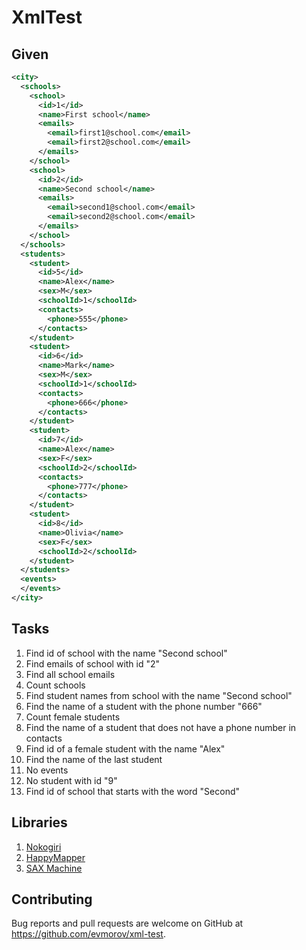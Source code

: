 # XmlTest

## Given

```xml
<city>
  <schools>
    <school>
      <id>1</id>
      <name>First school</name>
      <emails>
        <email>first1@school.com</email>
        <email>first2@school.com</email>
      </emails>
    </school>
    <school>
      <id>2</id>
      <name>Second school</name>
      <emails>
        <email>second1@school.com</email>
        <email>second2@school.com</email>
      </emails>
    </school>
  </schools>
  <students>
    <student>
      <id>5</id>
      <name>Alex</name>
      <sex>M</sex>
      <schoolId>1</schoolId>
      <contacts>
        <phone>555</phone>
      </contacts>
    </student>
    <student>
      <id>6</id>
      <name>Mark</name>
      <sex>M</sex>
      <schoolId>1</schoolId>
      <contacts>
        <phone>666</phone>
      </contacts>
    </student>
    <student>
      <id>7</id>
      <name>Alex</name>
      <sex>F</sex>
      <schoolId>2</schoolId>
      <contacts>
        <phone>777</phone>
      </contacts>
    </student>
    <student>
      <id>8</id>
      <name>Olivia</name>
      <sex>F</sex>
      <schoolId>2</schoolId>
    </student>
  </students>
  <events>
  </events>
</city>
```

## Tasks

1. Find id of school with the name "Second school"
2. Find emails of school with id "2"
3. Find all school emails
4. Count schools
5. Find student names from school with the name "Second school"
6. Find the name of a student with the phone number "666"
7. Count female students
8. Find the name of a student that does not have a phone number in contacts
9. Find id of a female student with the name "Alex"
10. Find the name of the last student
11. No events
12. No student with id "9"
13. Find id of school that starts with the word "Second"

## Libraries

1. [Nokogiri](https://github.com/sparklemotion/nokogiri)
2. [HappyMapper](https://github.com/dam5s/happymapper)
3. [SAX Machine](https://github.com/pauldix/sax-machine)

## Contributing

Bug reports and pull requests are welcome on GitHub at <https://github.com/evmorov/xml-test>.
